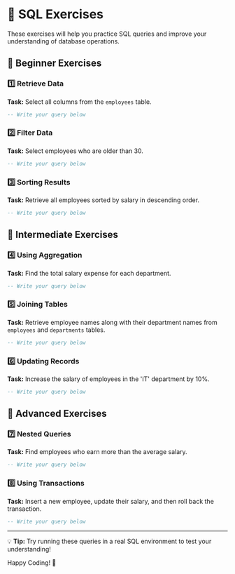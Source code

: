 # 📌 SQL Exercises

These exercises will help you practice SQL queries and improve your understanding of database operations.

## 🔹 Beginner Exercises

### 1️⃣ Retrieve Data
**Task:** Select all columns from the `employees` table.
```sql
-- Write your query below
```

### 2️⃣ Filter Data
**Task:** Select employees who are older than 30.
```sql
-- Write your query below
```

### 3️⃣ Sorting Results
**Task:** Retrieve all employees sorted by salary in descending order.
```sql
-- Write your query below
```

## 🔹 Intermediate Exercises

### 4️⃣ Using Aggregation
**Task:** Find the total salary expense for each department.
```sql
-- Write your query below
```

### 5️⃣ Joining Tables
**Task:** Retrieve employee names along with their department names from `employees` and `departments` tables.
```sql
-- Write your query below
```

### 6️⃣ Updating Records
**Task:** Increase the salary of employees in the 'IT' department by 10%.
```sql
-- Write your query below
```

## 🔹 Advanced Exercises

### 7️⃣ Nested Queries
**Task:** Find employees who earn more than the average salary.
```sql
-- Write your query below
```

### 8️⃣ Using Transactions
**Task:** Insert a new employee, update their salary, and then roll back the transaction.
```sql
-- Write your query below
```

---
💡 **Tip:** Try running these queries in a real SQL environment to test your understanding!

Happy Coding! 🚀